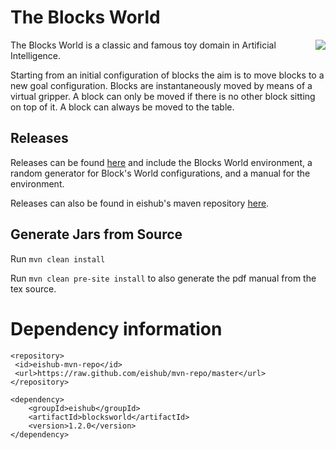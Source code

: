 # The Blocks World

<img align="right" src="https://github.com/eishub/blocksworld/wiki/blocksworld.png"/>

The Blocks World is a classic and famous toy domain in Artificial Intelligence.

Starting from an initial configuration of blocks the aim is to move blocks to a new goal configuration. Blocks are instantaneously moved by means of a virtual gripper. A block can only be moved if there is no other block sitting on top of it. A block can always be moved to the table.

## Releases

Releases can be found [here](https://github.com/eishub/blocksworld/releases) and include the Blocks World environment, a random generator for Block's World configurations, and a manual for the environment.

Releases can also be found in eishub's maven repository  [here](https://github.com/eishub/mvn-repo/tree/master/eishub/blocksworld).

## Generate Jars from Source

Run `mvn clean install`

Run `mvn clean pre-site install` to also generate the pdf manual from the tex source.

Dependency information 
=====================

```
<repository>
 <id>eishub-mvn-repo</id>
 <url>https://raw.github.com/eishub/mvn-repo/master</url>
</repository>
```
	
```	
<dependency>
	<groupId>eishub</groupId>
	<artifactId>blocksworld</artifactId>
	<version>1.2.0</version>
</dependency>
```

